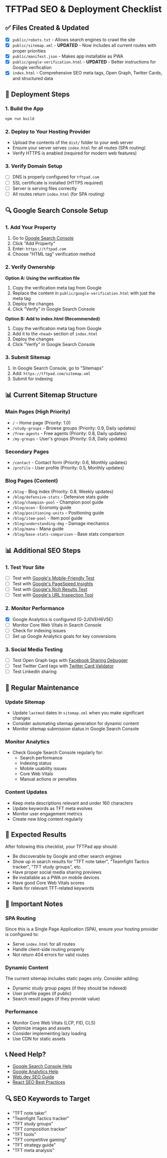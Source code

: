 # TFTPad SEO & Deployment Checklist

## ✅ Files Created & Updated
- [x] `public/robots.txt` - Allows search engines to crawl the site
- [x] `public/sitemap.xml` - **UPDATED** - Now includes all current routes with proper priorities
- [x] `public/manifest.json` - Makes app installable as PWA
- [x] `public/google-verification.html` - **UPDATED** - Better instructions for Google verification
- [x] `index.html` - Comprehensive SEO meta tags, Open Graph, Twitter Cards, and structured data

## 🚀 Deployment Steps

### 1. Build the App
```bash
npm run build
```

### 2. Deploy to Your Hosting Provider
- Upload the contents of the `dist/` folder to your web server
- Ensure your server serves `index.html` for all routes (SPA routing)
- Verify HTTPS is enabled (required for modern web features)

### 3. Verify Domain Setup
- [ ] DNS is properly configured for `tftpad.com`
- [ ] SSL certificate is installed (HTTPS required)
- [ ] Server is serving files correctly
- [ ] All routes return `index.html` (for SPA routing)

## 🔍 Google Search Console Setup

### 1. Add Your Property
1. Go to [Google Search Console](https://search.google.com/search-console)
2. Click "Add Property"
3. Enter: `https://tftpad.com`
4. Choose "HTML tag" verification method

### 2. Verify Ownership
**Option A: Using the verification file**
1. Copy the verification meta tag from Google
2. Replace the content in `public/google-verification.html` with just the meta tag
3. Deploy the changes
4. Click "Verify" in Google Search Console

**Option B: Add to index.html (Recommended)**
1. Copy the verification meta tag from Google
2. Add it to the `<head>` section of `index.html`
3. Deploy the changes
4. Click "Verify" in Google Search Console

### 3. Submit Sitemap
1. In Google Search Console, go to "Sitemaps"
2. Add: `https://tftpad.com/sitemap.xml`
3. Submit for indexing

## 📊 Current Sitemap Structure

### Main Pages (High Priority)
- `/` - Home page (Priority: 1.0)
- `/study-groups` - Browse groups (Priority: 0.9, Daily updates)
- `/free-agents` - Free agents (Priority: 0.8, Daily updates)
- `/my-groups` - User's groups (Priority: 0.8, Daily updates)

### Secondary Pages
- `/contact` - Contact form (Priority: 0.6, Monthly updates)
- `/profile` - User profile (Priority: 0.5, Monthly updates)

### Blog Pages (Content)
- `/blog` - Blog index (Priority: 0.8, Weekly updates)
- `/blog/defensive-stats` - Defensive stats guide
- `/blog/champion-pool` - Champion pool guide
- `/blog/econ` - Economy guide
- `/blog/positioning-units` - Positioning guide
- `/blog/item-pool` - Item pool guide
- `/blog/understanding-dmg` - Damage mechanics
- `/blog/mana` - Mana guide
- `/blog/base-stats-comparison` - Base stats comparison

## 📊 Additional SEO Steps

### 1. Test Your Site
- [ ] Test with [Google's Mobile-Friendly Test](https://search.google.com/test/mobile-friendly)
- [ ] Test with [Google's PageSpeed Insights](https://pagespeed.web.dev/)
- [ ] Test with [Google's Rich Results Test](https://search.google.com/test/rich-results)
- [ ] Test with [Google's URL Inspection Tool](https://search.google.com/search-console/url-inspection)

### 2. Monitor Performance
- [x] Google Analytics is configured (G-2J0VEH6V5E)
- [ ] Monitor Core Web Vitals in Search Console
- [ ] Check for indexing issues
- [ ] Set up Google Analytics goals for key conversions

### 3. Social Media Testing
- [ ] Test Open Graph tags with [Facebook Sharing Debugger](https://developers.facebook.com/tools/debug/)
- [ ] Test Twitter Card tags with [Twitter Card Validator](https://cards-dev.twitter.com/validator)
- [ ] Test LinkedIn sharing

## 🔄 Regular Maintenance

### Update Sitemap
- Update `lastmod` dates in `sitemap.xml` when you make significant changes
- Consider automating sitemap generation for dynamic content
- Monitor sitemap submission status in Google Search Console

### Monitor Analytics
- Check Google Search Console regularly for:
  - Search performance
  - Indexing status
  - Mobile usability issues
  - Core Web Vitals
  - Manual actions or penalties

### Content Updates
- Keep meta descriptions relevant and under 160 characters
- Update keywords as TFT meta evolves
- Monitor user engagement metrics
- Create new blog content regularly

## 🎯 Expected Results
After following this checklist, your TFTPad app should:
- Be discoverable by Google and other search engines
- Show up in search results for "TFT note taker", "Teamfight Tactics tracker", "TFT study groups", etc.
- Have proper social media sharing previews
- Be installable as a PWA on mobile devices
- Have good Core Web Vitals scores
- Rank for relevant TFT-related keywords

## 🚨 Important Notes

### SPA Routing
Since this is a Single Page Application (SPA), ensure your hosting provider is configured to:
- Serve `index.html` for all routes
- Handle client-side routing properly
- Not return 404 errors for valid routes

### Dynamic Content
The current sitemap includes static pages only. Consider adding:
- Dynamic study group pages (if they should be indexed)
- User profile pages (if public)
- Search result pages (if they provide value)

### Performance
- Monitor Core Web Vitals (LCP, FID, CLS)
- Optimize images and assets
- Consider implementing lazy loading
- Use CDN for static assets

## 📞 Need Help?
- [Google Search Console Help](https://support.google.com/webmasters/)
- [Google Analytics Help](https://support.google.com/analytics/)
- [Web.dev SEO Guide](https://web.dev/learn/seo/)
- [React SEO Best Practices](https://developers.google.com/search/docs/advanced/javascript/javascript-seo-basics)

## 🔍 SEO Keywords to Target
- "TFT note taker"
- "Teamfight Tactics tracker"
- "TFT study groups"
- "TFT composition tracker"
- "TFT tools"
- "TFT competitive gaming"
- "TFT strategy guide"
- "TFT meta analysis" 
